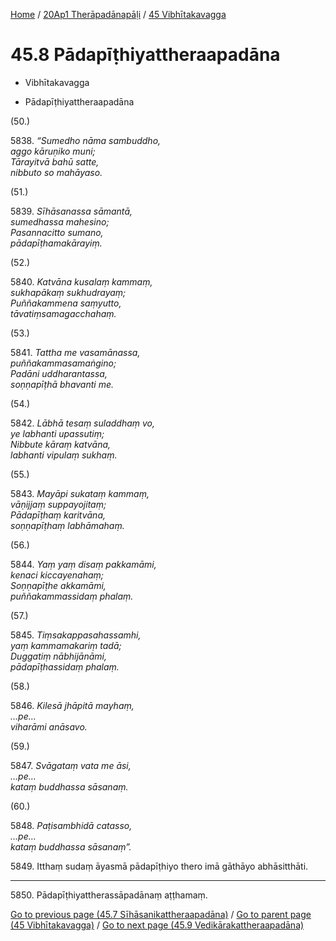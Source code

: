 
[Home](/) / [20Ap1 Therāpadānapāḷi](../../20Ap1.md) / [45 Vibhītakavagga](../45.md)

# 45.8 Pādapīṭhiyattheraapadāna

* Vibhītakavagga

* Pādapīṭhiyattheraapadāna

(50.)

5838\. _“Sumedho nāma sambuddho,_  
_aggo kāruṇiko muni;_  
_Tārayitvā bahū satte,_  
_nibbuto so mahāyaso._  


(51.)

5839\. _Sīhāsanassa sāmantā,_  
_sumedhassa mahesino;_  
_Pasannacitto sumano,_  
_pādapīṭhamakārayiṃ._  


(52.)

5840\. _Katvāna kusalaṃ kammaṃ,_  
_sukhapākaṃ sukhudrayaṃ;_  
_Puññakammena saṃyutto,_  
_tāvatiṃsamagacchahaṃ._  


(53.)

5841\. _Tattha me vasamānassa,_  
_puññakammasamaṅgino;_  
_Padāni uddharantassa,_  
_soṇṇapīṭhā bhavanti me._  


(54.)

5842\. _Lābhā tesaṃ suladdhaṃ vo,_  
_ye labhanti upassutiṃ;_  
_Nibbute kāraṃ katvāna,_  
_labhanti vipulaṃ sukhaṃ._  


(55.)

5843\. _Mayāpi sukataṃ kammaṃ,_  
_vāṇijjaṃ suppayojitaṃ;_  
_Pādapīṭhaṃ karitvāna,_  
_soṇṇapīṭhaṃ labhāmahaṃ._  


(56.)

5844\. _Yaṃ yaṃ disaṃ pakkamāmi,_  
_kenaci kiccayenahaṃ;_  
_Soṇṇapīṭhe akkamāmi,_  
_puññakammassidaṃ phalaṃ._  


(57.)

5845\. _Tiṃsakappasahassamhi,_  
_yaṃ kammamakariṃ tadā;_  
_Duggatiṃ nābhijānāmi,_  
_pādapīṭhassidaṃ phalaṃ._  


(58.)

5846\. _Kilesā jhāpitā mayhaṃ,_  
_…pe…_  
_viharāmi anāsavo._  


(59.)

5847\. _Svāgataṃ vata me āsi,_  
_…pe…_  
_kataṃ buddhassa sāsanaṃ._  


(60.)

5848\. _Paṭisambhidā catasso,_  
_…pe…_  
_kataṃ buddhassa sāsanaṃ”._  


5849\. Itthaṃ sudaṃ āyasmā pādapīṭhiyo thero imā gāthāyo abhāsitthāti.

---

5850\. Pādapīṭhiyattherassāpadānaṃ aṭṭhamaṃ.



[Go to previous page (45.7 Sīhāsanikattheraapadāna)](45.7.md) / [Go to parent page (45 Vibhītakavagga)](../45.md) / [Go to next page (45.9 Vedikārakattheraapadāna)](45.9.md)



